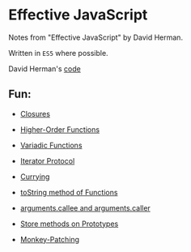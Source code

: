 # Effective JavaScript

Notes from "Effective JavaScript" by David Herman.

Written in `ES5` where possible.

David Herman's [code](https://github.com/effectivejs/code)

## Fun:

- [Closures](chapter_2/item_11.js)

- [Higher-Order Functions](chapter_3/item_19.js)

- [Variadic Functions](chapter_3/item_22.js)

- [Iterator Protocol](chapter_3/item_24.js)

- [Currying](chapter_3/item_26.js)

- [toString method of Functions](chapter_3/item_28.js)

- [arguments.callee and arguments.caller](chapter_3/item_29.js)

- [Store methods on Prototypes](chapter_4/item_34.js)

- [Monkey-Patching](chapter_4/item_42.js)
